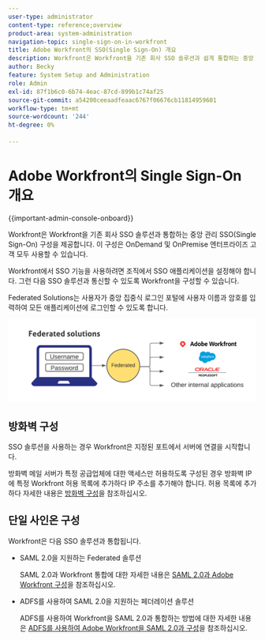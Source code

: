 ```yaml
---
user-type: administrator
content-type: reference;overview
product-area: system-administration
navigation-topic: single-sign-on-in-workfront
title: Adobe Workfront의 SSO(Single Sign-On) 개요
description: Workfront은 Workfront을 기존 회사 SSO 솔루션과 쉽게 통합하는 중앙 집중식 관리 SSO(Single Sign-On) 구성을 제공합니다. 이 구성은 설정 및 관리가 쉬우며 OnDemand 및 OnPremise 엔터프라이즈 고객 모두 사용할 수 있습니다.
author: Becky
feature: System Setup and Administration
role: Admin
exl-id: 87f1b6c0-6b74-4eac-87cd-899b1c74af25
source-git-commit: a54200ceeaadfeaac6767f06676cb11814959601
workflow-type: tm+mt
source-wordcount: '244'
ht-degree: 0%

---
```


# Adobe Workfront의 Single Sign-On 개요

<!--Audited: 12/2023-->

{{important-admin-console-onboard}}


Workfront은 Workfront을 기존 회사 SSO 솔루션과 통합하는 중앙 관리 SSO(Single Sign-On) 구성을 제공합니다. 이 구성은 OnDemand 및 OnPremise 엔터프라이즈 고객 모두 사용할 수 있습니다.

Workfront에서 SSO 기능을 사용하려면 조직에서 SSO 애플리케이션을 설정해야 합니다. 그런 다음 SSO 솔루션과 통신할 수 있도록 Workfront을 구성할 수 있습니다.

Federated Solutions는 사용자가 중앙 집중식 로그인 포털에 사용자 이름과 암호를 입력하여 모든 애플리케이션에 로그인할 수 있도록 합니다.

![](assets/overview-sso-wf-fed-only.png)


## 방화벽 구성

SSO 솔루션을 사용하는 경우 Workfront은 지정된 포트에서 서버에 연결을 시작합니다.

방화벽 메일 서버가 특정 공급업체에 대한 액세스만 허용하도록 구성된 경우 방화벽 IP에 특정 Workfront 허용 목록에 추가하다 IP 주소를 추가해야 합니다. 허용 목록에 추가하다 자세한 내용은 [방화벽 구성](../../../administration-and-setup/get-started-wf-administration/configure-your-firewall.md)을 참조하십시오.

## 단일 사인온 구성

Workfront은 다음 SSO 솔루션과 통합됩니다.

* SAML 2.0을 지원하는 Federated 솔루션

  SAML 2.0과 Workfront 통합에 대한 자세한 내용은 [SAML 2.0과 Adobe Workfront 구성](../../../administration-and-setup/add-users/single-sign-on/configure-workfront-saml-2.md)을 참조하십시오.

* ADFS를 사용하여 SAML 2.0을 지원하는 페더레이션 솔루션

  ADFS를 사용하여 Workfront을 SAML 2.0과 통합하는 방법에 대한 자세한 내용은 [ADFS를 사용하여 Adobe Workfront을 SAML 2.0과 구성](../../../administration-and-setup/add-users/single-sign-on/configure-workfront-saml-2-adfs.md)을 참조하십시오.
